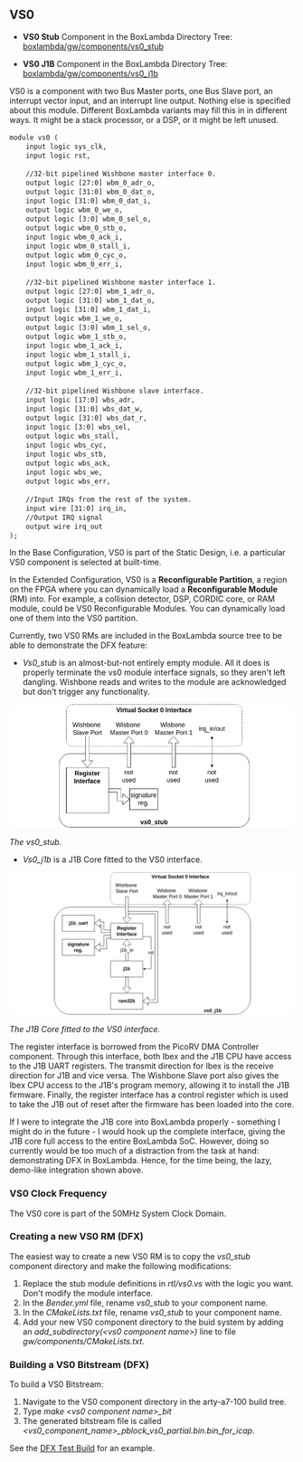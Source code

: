 ## VS0

- **VS0 Stub** Component in the BoxLambda Directory Tree:
    [boxlambda/gw/components/vs0_stub](https://github.com/epsilon537/boxlambda/tree/master/gw/components/vs0_stub)

- **VS0 J1B** Component in the BoxLambda Directory Tree:
    [boxlambda/gw/components/vs0_j1b](https://github.com/epsilon537/boxlambda/tree/master/gw/components/vs0_j1b)

VS0 is a component with two Bus Master ports, one Bus Slave port, an interrupt vector input, and an interrupt line output. Nothing else is specified about this module. Different BoxLambda variants may fill this in in different ways. It might be a stack processor, or a DSP, or it might be left unused.

```
module vs0 (
    input logic sys_clk,
    input logic rst,

    //32-bit pipelined Wishbone master interface 0.
    output logic [27:0] wbm_0_adr_o,
    output logic [31:0] wbm_0_dat_o,
    input logic [31:0] wbm_0_dat_i,
    output logic wbm_0_we_o,
    output logic [3:0] wbm_0_sel_o,
    output logic wbm_0_stb_o,
    input logic wbm_0_ack_i,
    input logic wbm_0_stall_i,
    output logic wbm_0_cyc_o,
    input logic wbm_0_err_i,

    //32-bit pipelined Wishbone master interface 1.
    output logic [27:0] wbm_1_adr_o,
    output logic [31:0] wbm_1_dat_o,
    input logic [31:0] wbm_1_dat_i,
    output logic wbm_1_we_o,
    output logic [3:0] wbm_1_sel_o,
    output logic wbm_1_stb_o,
    input logic wbm_1_ack_i,
    input logic wbm_1_stall_i,
    output logic wbm_1_cyc_o,
    input logic wbm_1_err_i,

    //32-bit pipelined Wishbone slave interface.
    input logic [17:0] wbs_adr,
    input logic [31:0] wbs_dat_w,
    output logic [31:0] wbs_dat_r,
    input logic [3:0] wbs_sel,
    output logic wbs_stall,
    input logic wbs_cyc,
    input logic wbs_stb,
    output logic wbs_ack,
    input logic wbs_we,
    output logic wbs_err,

    //Input IRQs from the rest of the system.
    input wire [31:0] irq_in,
    //Output IRQ signal
    output wire irq_out
);
```

In the Base Configuration, VS0 is part of the Static Design, i.e. a particular VS0 component is selected at built-time.

In the Extended Configuration, VS0 is a **Reconfigurable Partition**, a region on the FPGA where you can dynamically load a **Reconfigurable Module** (RM) into. For example, a collision detector, DSP, CORDIC core, or RAM module, could be VS0 Reconfigurable Modules. You can dynamically load one of them into the VS0 partition.

Currently, two VS0 RMs are included in the BoxLambda source tree to be able to demonstrate the DFX feature:

- *Vs0_stub* is an almost-but-not entirely empty module. All it does is properly terminate
the vs0 module interface signals, so they aren't left dangling. Wishbone reads and writes to the module are acknowledged but don't trigger any functionality.

![The vs0_stub](assets/vs0_stub.png)

*The vs0_stub.*

- *Vs0_j1b* is a J1B Core fitted to the VS0 interface.

![The J1B Core fitted to the VS0 interface](assets/vs0_j1b.png)

*The J1B Core fitted to the VS0 interface.*

The register interface is borrowed from the PicoRV DMA Controller component. Through this interface, both Ibex and the J1B CPU have access to the J1B UART registers. The transmit direction for Ibex is the receive direction for J1B and vice versa. The Wishbone Slave port also gives the Ibex CPU access to the J1B's program memory, allowing it to install the J1B firmware. Finally, the register interface has a control register which is used to take the J1B out of reset after the firmware has been loaded into the core.

If I were to integrate the J1B core into BoxLambda properly - something I might do in the future - I would hook up the complete interface, giving the J1B core full access to the entire BoxLambda SoC. However, doing so currently would be too much of a distraction from the task at hand: demonstrating DFX in BoxLambda. Hence, for the time being, the lazy, demo-like integration shown above.

### VS0 Clock Frequency

The VS0 core is part of the 50MHz System Clock Domain.

### Creating a new VS0 RM (DFX)

The easiest way to create a new VS0 RM is to copy the *vs0_stub* component directory and make the following modifications:

1. Replace the stub module definitions in *rtl/vs0.vs* with the logic you want. Don't modify the module interface.
2. In the *Bender.yml* file, rename *vs0_stub* to your component name.
3. In the *CMakeLists.txt* file, rename *vs0_stub* to your component name.
4. Add your new VS0 component directory to the buid system by adding an *add_subdirectory(<vs0 component name\>)* line to file *gw/components/CMakeLists.txt*.

### Building a VS0 Bitstream (DFX)

To build a VS0 Bitstream:

1. Navigate to the VS0 component directory in the arty-a7-100 build tree.
2. Type *make <vs0 component name\>_bit*
3. The generated bitstream file is called *<vs0_component_name\>_pblock_vs0_partial.bin.bin_for_icap*.

See the [DFX Test Build](test-build-dfx.md) for an example.

